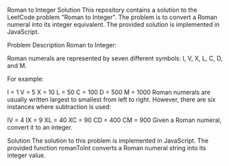 Roman to Integer Solution
This repository contains a solution to the LeetCode problem "Roman to Integer". The problem is to convert a Roman numeral into its integer equivalent. The provided solution is implemented in JavaScript.

Problem Description
Roman to Integer:

Roman numerals are represented by seven different symbols: I, V, X, L, C, D, and M.

For example:

I = 1
V = 5
X = 10
L = 50
C = 100
D = 500
M = 1000
Roman numerals are usually written largest to smallest from left to right. However, there are six instances where subtraction is used:

IV = 4
IX = 9
XL = 40
XC = 90
CD = 400
CM = 900
Given a Roman numeral, convert it to an integer.

Solution
The solution to this problem is implemented in JavaScript. The provided function romanToInt converts a Roman numeral string into its integer value.
